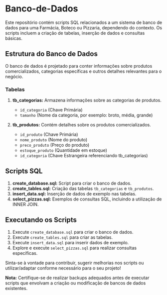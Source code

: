 # Banco-de-Dados

Este repositório contém scripts SQL relacionados a um sistema de banco de dados para uma Farmácia, Boteco ou Pizzaria, dependendo do contexto. Os scripts incluem a criação de tabelas, inserção de dados e consultas básicas.

## Estrutura do Banco de Dados

O banco de dados é projetado para conter informações sobre produtos comercializados, categorias específicas e outros detalhes relevantes para o negócio.

### Tabelas

1. **tb_categorias:** Armazena informações sobre as categorias de produtos.
   - `id_categoria` (Chave Primária)
   - `tamanho` (Nome da categoria, por exemplo: broto, média, grande)

2. **tb_produtos:** Contém detalhes sobre os produtos comercializados.
   - `id_produto` (Chave Primária)
   - `nome_produto` (Nome do produto)
   - `preco_produto` (Preço do produto)
   - `estoque_produto` (Quantidade em estoque)
   - `id_categoria` (Chave Estrangeira referenciando tb_categorias)

## Scripts SQL

1. **create_database.sql:** Script para criar o banco de dados.
2. **create_tables.sql:** Criação das tabelas `tb_categorias` e `tb_produtos`.
3. **insert_data.sql:** Inserção de dados de exemplo nas tabelas.
4. **select_pizzas.sql:** Exemplos de consultas SQL, incluindo a utilização de INNER JOIN.

## Executando os Scripts

1. Execute `create_database.sql` para criar o banco de dados.
2. Execute `create_tables.sql` para criar as tabelas.
3. Execute `insert_data.sql` para inserir dados de exemplo.
4. Explore e execute `select_pizzas.sql` para realizar consultas específicas.

Sinta-se à vontade para contribuir, sugerir melhorias nos scripts ou utilizar/adaptar conforme necessário para o seu projeto!

**Nota:** Certifique-se de realizar backups adequados antes de executar scripts que envolvam a criação ou modificação de bancos de dados existentes.
